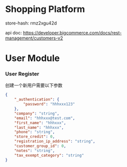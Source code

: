 # Shopping Platform

store-hash: rmz2xgu42d

api doc:  https://developer.bigcommerce.com/docs/rest-management/customers-v2

# User Module

### User Register

创建一个新用户需要以下参数

```json
{
    "_authentication": {
        "password": "hhhxxx123"
    },
    "company": "string",
    "email": "hhhxxx@test.com",
    "first_name": "hhhxxx",
    "last_name": "hhhxxx",
    "phone": "string",
    "store_credit": 0,
    "registration_ip_address": "string",
    "customer_group_id": 0,
    "notes": "string",
    "tax_exempt_category": "string"
}
```


